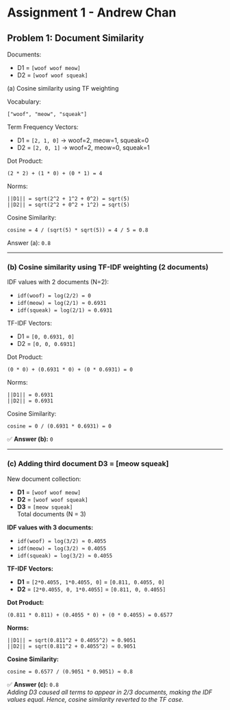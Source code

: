 # Assignment 1 - Andrew Chan 
## Problem 1: Document Similarity  

Documents:
- D1 = `[woof woof meow]`  
- D2 = `[woof woof squeak]`  

(a) Cosine similarity using TF weighting  

Vocabulary:  
```
["woof", "meow", "squeak"]
```

Term Frequency Vectors:
- D1 = `[2, 1, 0]`  → woof=2, meow=1, squeak=0  
- D2 = `[2, 0, 1]`  → woof=2, meow=0, squeak=1  

Dot Product:  
```
(2 * 2) + (1 * 0) + (0 * 1) = 4
```

Norms:  
```
||D1|| = sqrt(2^2 + 1^2 + 0^2) = sqrt(5)  
||D2|| = sqrt(2^2 + 0^2 + 1^2) = sqrt(5)
```

Cosine Similarity:  
```
cosine = 4 / (sqrt(5) * sqrt(5)) = 4 / 5 = 0.8
```

Answer (a): `0.8`

---

### (b) Cosine similarity using TF-IDF weighting (2 documents)

IDF values with 2 documents (N=2):  
- `idf(woof) = log(2/2) = 0`
- `idf(meow) = log(2/1) ≈ 0.6931`
- `idf(squeak) = log(2/1) ≈ 0.6931`

TF-IDF Vectors:  
- D1 = `[0, 0.6931, 0]`
- D2 = `[0, 0, 0.6931]`

Dot Product:  
```
(0 * 0) + (0.6931 * 0) + (0 * 0.6931) = 0
```

Norms:  
```
||D1|| = 0.6931  
||D2|| = 0.6931
```

Cosine Similarity:  
```
cosine = 0 / (0.6931 * 0.6931) = 0
```

✅ **Answer (b):** `0`

---

### (c) Adding third document D3 = [meow squeak]

New document collection:  
- **D1** = `[woof woof meow]`  
- **D2** = `[woof woof squeak]`  
- **D3** = `[meow squeak]`  
Total documents (N = 3)

**IDF values with 3 documents:**
- `idf(woof) = log(3/2) ≈ 0.4055`
- `idf(meow) = log(3/2) ≈ 0.4055`
- `idf(squeak) = log(3/2) ≈ 0.4055`

**TF-IDF Vectors:**
- **D1** = `[2*0.4055, 1*0.4055, 0]` = `[0.811, 0.4055, 0]`
- **D2** = `[2*0.4055, 0, 1*0.4055]` = `[0.811, 0, 0.4055]`

**Dot Product:**  
```
(0.811 * 0.811) + (0.4055 * 0) + (0 * 0.4055) = 0.6577
```

**Norms:**  
```
||D1|| = sqrt(0.811^2 + 0.4055^2) ≈ 0.9051  
||D2|| = sqrt(0.811^2 + 0.4055^2) ≈ 0.9051
```

**Cosine Similarity:**  
```
cosine = 0.6577 / (0.9051 * 0.9051) ≈ 0.8
```

✅ **Answer (c):** `0.8`  
_Adding D3 caused all terms to appear in 2/3 documents, making the IDF values equal. Hence, cosine similarity reverted to the TF case._

